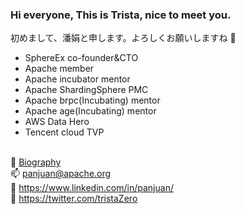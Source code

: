 ### Hi everyone, This is Trista, nice to meet you.

初めまして、潘娟と申します。よろしくお願いしますね 👋

- SphereEx co-founder&CTO
- Apache member
- Apache incubator mentor
- Apache ShardingSphere PMC
- Apache brpc(Incubating) mentor
- Apache age(Incubating) mentor
- AWS Data Hero
- Tencent cloud TVP

<br/> 👩 [Biography](https://tristazero.github.io)
<br/> 📫 panjuan@apache.org
<br/> 📔 https://www.linkedin.com/in/panjuan/
<br/> 🔔 https://twitter.com/tristaZero

<!-- ---
![GitHub followers](https://img.shields.io/github/followers/tristaZero?color=brightgreen&style=plastic)
[![Visits Badge](https://badges.pufler.dev/visits/tristaZero/git-badges)](https://badges.pufler.dev)
[![Years Badge](https://badges.pufler.dev/years/tristaZero)](https://badges.pufler.dev)
[![Gists Badge](https://badges.pufler.dev/gists/tristaZero)](https://badges.pufler.dev)
[![Updated Badge](https://badges.pufler.dev/updated/tristaZero/shardingsphere)](https://badges.pufler.dev)
[![Commits Badge](https://badges.pufler.dev/commits/monthly/tristaZero)](https://badges.pufler.dev) -->



